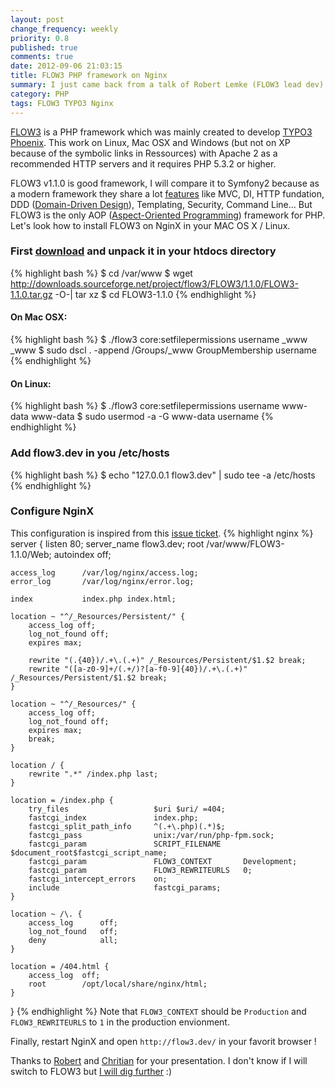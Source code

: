 ```yaml
---
layout: post
change_frequency: weekly
priority: 0.8
published: true
comments: true
date: 2012-09-06 21:03:15
title: FLOW3 PHP framework on Nginx
summary: I just came back from a talk of Robert Lemke (FLOW3 lead dev) and Christian Müller (TYPO3 Phoenix Core Team) a very interesting introduction about FLOW3 and TYPO3 Phoenix. I wanted to try FLOW3 for a while but a day has only 24 hours. So thanks to PROSA (Danish IT union) who organized that tonight in Copenhagen.
category: PHP
tags: FLOW3 TYPO3 Nginx
---
```


[FLOW3](http://flow3.typo3.org/) is a PHP framework which was mainly created to develop [TYPO3 Phoenix](http://phoenix.typo3.org/). This work on Linux, Mac OSX and Windows (but not on XP because of the symbolic links in Ressources) with Apache 2 as a recommended HTTP servers and it requires PHP 5.3.2 or higher.

FLOW3 v1.1.0 is good framework, I will compare it to Symfony2 because as a modern framework they share a lot [features](http://flow3.typo3.org/about/features.html) like MVC, DI, HTTP fundation, DDD ([Domain-Driven Design](http://net.tutsplus.com/tutorials/domain-driven-design/)), Templating, Security, Command Line... But FLOW3 is the only AOP ([Aspect-Oriented Programming](http://net.tutsplus.com/tutorials/php/aspect-oriented-programming-in-php)) framework for PHP. Let's look how to install FLOW3 on NginX in your MAC OS X / Linux.

### First [download](http://flow3.typo3.org/download.html) and unpack it in your htdocs directory
{% highlight bash %}
$ cd /var/www
$ wget http://downloads.sourceforge.net/project/flow3/FLOW3/1.1.0/FLOW3-1.1.0.tar.gz -O-| tar xz
$ cd FLOW3-1.1.0
{% endhighlight %}

#### On Mac OSX:
{% highlight bash %}
$ ./flow3 core:setfilepermissions username _www _www
$ sudo dscl . -append /Groups/_www GroupMembership username
{% endhighlight %}

#### On Linux:
{% highlight bash %}
$ ./flow3 core:setfilepermissions username www-data www-data
$ sudo usermod -a -G www-data username 
{% endhighlight %}

### Add flow3.dev in you /etc/hosts
{% highlight bash %}
$ echo "127.0.0.1 flow3.dev" | sudo tee -a /etc/hosts
{% endhighlight %}

### Configure NginX
This configuration is inspired from this [issue ticket](http://forge.typo3.org/issues/8923).
{% highlight nginx %}
server {
    listen          80;
    server_name     flow3.dev;
    root            /var/www/FLOW3-1.1.0/Web;
    autoindex       off;

    access_log      /var/log/nginx/access.log;
    error_log       /var/log/nginx/error.log;
    
    index           index.php index.html;

    location ~ "^/_Resources/Persistent/" {
        access_log off;
        log_not_found off;
        expires max;

        rewrite "(.{40})/.+\.(.+)" /_Resources/Persistent/$1.$2 break;
        rewrite "([a-z0-9]+/(.+/)?[a-f0-9]{40})/.+\.(.+)" /_Resources/Persistent/$1.$2 break;
    }   

    location ~ "^/_Resources/" {
        access_log off;
        log_not_found off;
        expires max;
        break;
    }   

    location / {
        rewrite ".*" /index.php last;
    }
   
    location = /index.php {
        try_files                   $uri $uri/ =404;
        fastcgi_index               index.php;
        fastcgi_split_path_info     ^(.+\.php)(.*)$;
        fastcgi_pass                unix:/var/run/php-fpm.sock;
        fastcgi_param               SCRIPT_FILENAME     $document_root$fastcgi_script_name;
        fastcgi_param               FLOW3_CONTEXT       Development;
        fastcgi_param               FLOW3_REWRITEURLS   0;
        fastcgi_intercept_errors    on; 
        include                     fastcgi_params;
    }

    location ~ /\. { 
        access_log      off;
        log_not_found   off; 
        deny            all;
    }

    location = /404.html {
        access_log  off;
        root        /opt/local/share/nginx/html;
    }
}
{% endhighlight %}
Note that `FLOW3_CONTEXT` should be `Production` and `FLOW3_REWRITEURLS` to `1` in the production envionment.

Finally, restart NginX and open `http://flow3.dev/` in your favorit browser !

Thanks to [Robert](https://twitter.com/robertlemke) and [Chritian](https://twitter.com/daskitsunet) for your presentation. I don't know if I will switch to FLOW3 but [I will dig further](http://flow3.typo3.org/documentation/guide.html) :)